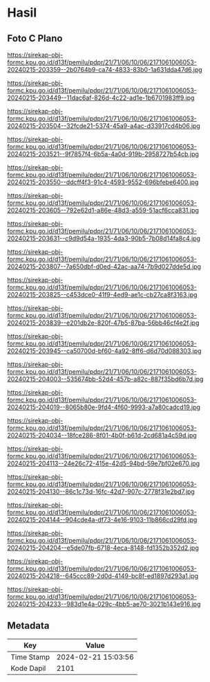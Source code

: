 # Hasil

## Foto C Plano

https://sirekap-obj-formc.kpu.go.id/d13f/pemilu/pdpr/21/71/06/10/06/2171061006053-20240215-203359--2b0764b9-ca74-4833-83b0-1a631dda47d6.jpg

https://sirekap-obj-formc.kpu.go.id/d13f/pemilu/pdpr/21/71/06/10/06/2171061006053-20240215-203449--11dac6af-826d-4c22-ad1e-1b6701983ff9.jpg

https://sirekap-obj-formc.kpu.go.id/d13f/pemilu/pdpr/21/71/06/10/06/2171061006053-20240215-203504--32fcde21-5374-45a9-a4ac-d33917cd4b06.jpg

https://sirekap-obj-formc.kpu.go.id/d13f/pemilu/pdpr/21/71/06/10/06/2171061006053-20240215-203521--9f7857f4-6b5a-4a0d-919b-2958727b54cb.jpg

https://sirekap-obj-formc.kpu.go.id/d13f/pemilu/pdpr/21/71/06/10/06/2171061006053-20240215-203550--ddcff4f3-91c4-4593-9552-696bfebe6400.jpg

https://sirekap-obj-formc.kpu.go.id/d13f/pemilu/pdpr/21/71/06/10/06/2171061006053-20240215-203605--792e62d1-a86e-48d3-a559-51acf6cca831.jpg

https://sirekap-obj-formc.kpu.go.id/d13f/pemilu/pdpr/21/71/06/10/06/2171061006053-20240215-203631--c9d9d54a-1935-4da3-90b5-7b08d14fa8c4.jpg

https://sirekap-obj-formc.kpu.go.id/d13f/pemilu/pdpr/21/71/06/10/06/2171061006053-20240215-203807--7a650dbf-d0ed-42ac-aa74-7b9d027dde5d.jpg

https://sirekap-obj-formc.kpu.go.id/d13f/pemilu/pdpr/21/71/06/10/06/2171061006053-20240215-203825--c453dce0-41f9-4ed9-ae1c-cb27ca8f3163.jpg

https://sirekap-obj-formc.kpu.go.id/d13f/pemilu/pdpr/21/71/06/10/06/2171061006053-20240215-203839--e201db2e-820f-47b5-87ba-56bb46cf4e2f.jpg

https://sirekap-obj-formc.kpu.go.id/d13f/pemilu/pdpr/21/71/06/10/06/2171061006053-20240215-203945--ca50700d-bf60-4a92-8ff6-d6d70d088303.jpg

https://sirekap-obj-formc.kpu.go.id/d13f/pemilu/pdpr/21/71/06/10/06/2171061006053-20240215-204003--535674bb-52d4-457b-a82c-887f35bd6b7d.jpg

https://sirekap-obj-formc.kpu.go.id/d13f/pemilu/pdpr/21/71/06/10/06/2171061006053-20240215-204019--8065b80e-9fd4-4f60-9993-a7a80cadcd19.jpg

https://sirekap-obj-formc.kpu.go.id/d13f/pemilu/pdpr/21/71/06/10/06/2171061006053-20240215-204034--18fce286-8f01-4b0f-b61d-2cd681a4c59d.jpg

https://sirekap-obj-formc.kpu.go.id/d13f/pemilu/pdpr/21/71/06/10/06/2171061006053-20240215-204113--24e26c72-415e-42d5-94bd-59e7bf02e670.jpg

https://sirekap-obj-formc.kpu.go.id/d13f/pemilu/pdpr/21/71/06/10/06/2171061006053-20240215-204130--86c1c73d-16fc-42d7-907c-2778f31e2bd7.jpg

https://sirekap-obj-formc.kpu.go.id/d13f/pemilu/pdpr/21/71/06/10/06/2171061006053-20240215-204144--904cde4a-df73-4e16-9103-11b866cd29fd.jpg

https://sirekap-obj-formc.kpu.go.id/d13f/pemilu/pdpr/21/71/06/10/06/2171061006053-20240215-204204--e5de07fb-6718-4eca-8148-fd1352b352d2.jpg

https://sirekap-obj-formc.kpu.go.id/d13f/pemilu/pdpr/21/71/06/10/06/2171061006053-20240215-204218--645ccc89-2d0d-4149-bc8f-ed1897d293a1.jpg

https://sirekap-obj-formc.kpu.go.id/d13f/pemilu/pdpr/21/71/06/10/06/2171061006053-20240215-204233--983d1e4a-029c-4bb5-ae70-3021b143e916.jpg


## Metadata

| Key        | Value               |
| ---------- | ------------------- |
| Time Stamp | 2024-02-21 15:03:56 |
| Kode Dapil | 2101                |



